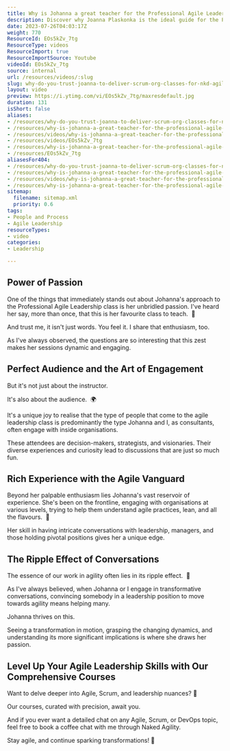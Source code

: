 ```yaml
---
title: Why is Johanna a great teacher for the Professional Agile Leadership - Essentials course?
description: Discover why Joanna Plaskonka is the ideal guide for the Professional Agile Leadership Essentials course, empowering leaders to embrace agile transformation!
date: 2023-07-26T04:03:17Z
weight: 770
ResourceId: EOs5kZv_7tg
ResourceType: videos
ResourceImport: true
ResourceImportSource: Youtube
videoId: EOs5kZv_7tg
source: internal
url: /resources/videos/:slug
slug: why-do-you-trust-joanna-to-deliver-scrum-org-classes-for-nkd-agility
layout: video
preview: https://i.ytimg.com/vi/EOs5kZv_7tg/maxresdefault.jpg
duration: 131
isShort: false
aliases:
- /resources/why-do-you-trust-joanna-to-deliver-scrum-org-classes-for-nkd-agility
- /resources/why-is-johanna-a-great-teacher-for-the-professional-agile-leadership-essentials-course
- /resources/videos/why-is-johanna-a-great-teacher-for-the-professional-agile-leadership-essentials-course-
- /resources/videos/EOs5kZv_7tg
- /resources/why-is-johanna-a-great-teacher-for-the-professional-agile-leadership-essentials-course-
- /resources/EOs5kZv_7tg
aliasesFor404:
- /resources/why-do-you-trust-joanna-to-deliver-scrum-org-classes-for-nkd-agility
- /resources/why-is-johanna-a-great-teacher-for-the-professional-agile-leadership-essentials-course
- /resources/videos/why-is-johanna-a-great-teacher-for-the-professional-agile-leadership-essentials-course-
- /resources/why-is-johanna-a-great-teacher-for-the-professional-agile-leadership-essentials-course-
sitemap:
  filename: sitemap.xml
  priority: 0.6
tags:
- People and Process
- Agile Leadership
resourceTypes:
- video
categories:
- Leadership

---
```

## Power of Passion

One of the things that immediately stands out about Johanna's approach to the Professional Agile Leadership class is her unbridled passion. I've heard her say, more than once, that this is her favourite class to teach.  📌

And trust me, it isn't just words. You feel it. I share that enthusiasm, too.

As I've always observed, the questions are so interesting that this zest makes her sessions dynamic and engaging.

## Perfect Audience and the Art of Engagement

But it's not just about the instructor.

It's also about the audience.  🌍

It's a unique joy to realise that the type of people that come to the agile leadership class is predominantly the type Johanna and I, as consultants, often engage with inside organisations.

These attendees are decision-makers, strategists, and visionaries. Their diverse experiences and curiosity lead to discussions that are just so much fun.

## Rich Experience with the Agile Vanguard

Beyond her palpable enthusiasm lies Johanna's vast reservoir of experience. She's been on the frontline, engaging with organisations at various levels, trying to help them understand agile practices, lean, and all the flavours.  🚀

Her skill in having intricate conversations with leadership, managers, and those holding pivotal positions gives her a unique edge.

## The Ripple Effect of Conversations

The essence of our work in agility often lies in its ripple effect.  🔄

As I've always believed, when Johanna or I engage in transformative conversations, convincing somebody in a leadership position to move towards agility means helping many.

Johanna thrives on this.

Seeing a transformation in motion, grasping the changing dynamics, and understanding its more significant implications is where she draws her passion.

## Level Up Your Agile Leadership Skills with Our Comprehensive Courses

Want to delve deeper into Agile, Scrum, and leadership nuances? 🚀

Our courses, curated with precision, await you.

And if you ever want a detailed chat on any Agile, Scrum, or DevOps topic, feel free to book a coffee chat with me through Naked Agility.

Stay agile, and continue sparking transformations! 🌠
